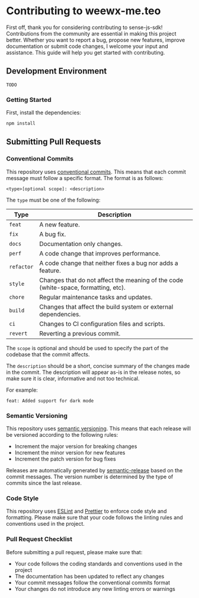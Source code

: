 # Contributing to weewx-me.teo

First off, thank you for considering contributing to sense-js-sdk! Contributions from the community are essential in
making this project better. Whether you want to report a bug, propose new features, improve documentation or submit code
changes, I welcome your input and assistance. This guide will help you get started with contributing.

## Development Environment

`TODO`

### Getting Started

First, install the dependencies:

```bash
npm install
```

## Submitting Pull Requests

### Conventional Commits

This repository uses [conventional commits](https://www.conventionalcommits.org/en/v1.0.0/). This means that each commit
message must follow a specific format. The format is as follows:

```
<type>[optional scope]: <description>
```

The `type` must be one of the following:

| Type       | Description                                                                        |
| ---------- | ---------------------------------------------------------------------------------- |
| `feat`     | A new feature.                                                                     |
| `fix`      | A bug fix.                                                                         |
| `docs`     | Documentation only changes.                                                        |
| `perf`     | A code change that improves performance.                                           |
| `refactor` | A code change that neither fixes a bug nor adds a feature.                         |
| `style`    | Changes that do not affect the meaning of the code (white-space, formatting, etc). |
| `chore`    | Regular maintenance tasks and updates.                                             |
| `build`    | Changes that affect the build system or external dependencies.                     |
| `ci`       | Changes to CI configuration files and scripts.                                     |
| `revert`   | Reverting a previous commit.                                                       |

The `scope` is optional and should be used to specify the part of the codebase that the commit affects.

The `description` should be a short, concise summary of the changes made in the commit. The description will appear
as-is in the release notes, so make sure it is clear, informative and not too technical.

For example:

```
feat: Added support for dark mode
```

### Semantic Versioning

This repository uses [semantic versioning](https://semver.org/). This means that each release will be versioned
according to the following rules:

- Increment the major version for breaking changes
- Increment the minor version for new features
- Increment the patch version for bug fixes

Releases are automatically generated by [semantic-release](https://github.com/semantic-release/semantic-release) based
on the commit messages. The version number is determined by the type of commits since the last release.

### Code Style

This repository uses [ESLint](https://eslint.org/) and [Prettier](https://prettier.io/) to enforce code style and
formatting. Please make sure that your code follows the linting rules and conventions used in the project.

### Pull Request Checklist

Before submitting a pull request, please make sure that:

- Your code follows the coding standards and conventions used in the project
- The documentation has been updated to reflect any changes
- Your commit messages follow the conventional commits format
- Your changes do not introduce any new linting errors or warnings
